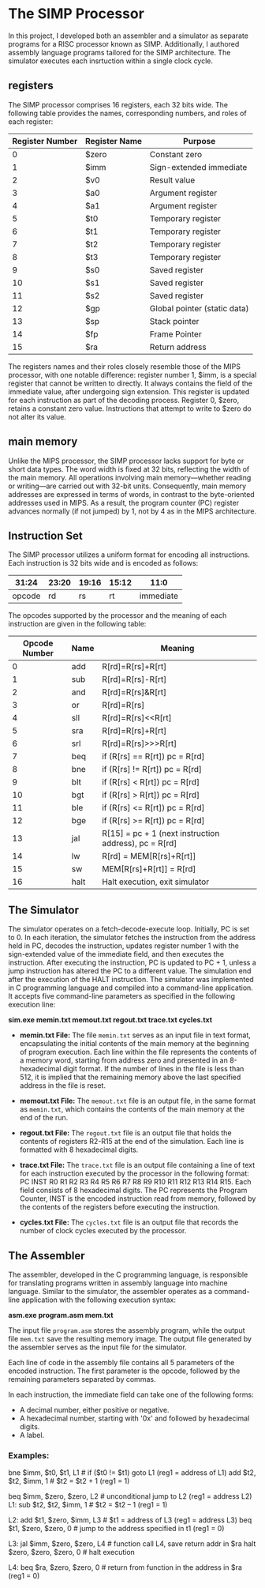 # The SIMP Processor
In this project, I developed both an assembler and a simulator as separate programs for a RISC processor known as SIMP.
Additionally, I authored assembly language programs tailored for the SIMP architecture. The simulator executes each insrtuction within a single clock cycle. 

## registers 
The SIMP processor comprises 16 registers, each 32 bits wide. The following table provides the names, corresponding numbers, and roles of each register:

| Register Number | Register Name | Purpose                     |
| --------------- | ------------- | --------------------------- |
| 0               | $zero         | Constant zero               |
| 1               | $imm          | Sign-extended immediate     |
| 2               | $v0           | Result value                |
| 3               | $a0           | Argument register           |
| 4               | $a1           | Argument register           |
| 5               | $t0           | Temporary register          |
| 6               | $t1           | Temporary register          |
| 7               | $t2           | Temporary register          |
| 8               | $t3           | Temporary register          |
| 9               | $s0           | Saved register              |
| 10              | $s1           | Saved register              |
| 11              | $s2           | Saved register              |
| 12              | $gp           | Global pointer (static data)|
| 13              | $sp           | Stack pointer               |
| 14              | $fp           | Frame Pointer               |
| 15              | $ra           | Return address              |


The registers names and their roles closely resemble those of the MIPS processor, with one notable difference: register number 1, $imm, is a special register that cannot be written to directly. It always contains the field of the immediate value, after undergoing sign extension. This register is updated for each instruction as part of the decoding process. Register 0, $zero, retains a constant zero value. Instructions that attempt to write to $zero do not alter its value.

## main memory 
Unlike the MIPS processor, the SIMP processor lacks support for byte or short data types. The word width is fixed at 32 bits, reflecting the width of the main memory. All operations involving main memory—whether reading or writing—are carried out with 32-bit units. Consequently, main memory addresses are expressed in terms of words, in contrast to the byte-oriented addresses used in MIPS. As a result, the program counter (PC) register advances normally (if not jumped) by 1, not by 4 as in the MIPS architecture.

## Instruction Set
The SIMP processor utilizes a uniform format for encoding all instructions. Each instruction is 32 bits wide and is encoded as follows: 

| 31:24|23:20|19:16|15:12|11:0|
|------|-----|-----|-----|----|
|opcode|rd   |rs   | rt |immediate|

The opcodes supported by the processor and the meaning of each instruction are given in the following table:

| Opcode Number | Name | Meaning |
|--------|------|---------|
| 0      | add  | R[rd]=R[rs]+R[rt] |
| 1      | sub  | R[rd]=R[rs]-R[rt] |
| 2      | and  | R[rd]=R[rs]&R[rt] |
| 3      | or   | R[rd]=R[rs]|R[rt] |
| 4      | sll  | R[rd]=R[rs]<<R[rt] |
| 5      | sra  | R[rd]=R[rs]+R[rt] |
| 6      | srl  | R[rd]=R[rs]>>>R[rt] |
| 7      | beq  | if (R[rs] == R[rt]) pc = R[rd] |
| 8      | bne  | if (R[rs] != R[rt]) pc = R[rd] |
| 9      | blt  | if (R[rs] < R[rt]) pc = R[rd] |
| 10     | bgt  | if (R[rs] > R[rt]) pc = R[rd] |
| 11     | ble  | if (R[rs] <= R[rt]) pc = R[rd] |
| 12     | bge  | if (R[rs] >= R[rt]) pc = R[rd] |
| 13     | jal  | R[15] = pc + 1 (next instruction address), pc = R[rd] |
| 14     | lw   | R[rd] = MEM[R[rs]+R[rt]] |
| 15     | sw   | MEM[R[rs]+R[rt]] = R[rd] |
| 16     | halt | Halt execution, exit simulator |

## The Simulator

The simulator operates on a fetch-decode-execute loop. Initially, PC is set to 0. In each iteration, the simulator fetches the instruction from the address held in PC, decodes the instruction, updates register number 1 with the sign-extended value of the immediate field, and then executes the instruction. After executing the instruction, PC is updated to PC + 1, unless a jump instruction has altered the PC to a different value. The simulation end after the execution of the HALT instruction.
The simulator was implemented in C programming language and compiled into a command-line application. It accepts five command-line parameters as specified in the following execution line:

**sim.exe memin.txt memout.txt regout.txt trace.txt cycles.txt**

* **memin.txt File:**
The file `memin.txt` serves as an input file in text format, encapsulating the initial contents of the main memory at the beginning of program execution. Each line within the file represents the contents of a memory word, starting from address zero and presented in an 8-hexadecimal digit format. If the number of lines in the file is less than 512, it is implied that the remaining memory above the last specified address in the file is reset.

* **memout.txt File:**
  The `memout.txt` file is an output file, in the same format as `memin.txt`, which contains the contents of the main memory at the end of the run.

* **regout.txt File:**
  The `regout.txt` file is an output file that holds the contents of registers R2-R15 at the end of the simulation. Each line is formatted with 8 hexadecimal digits.

* **trace.txt File:**
  The `trace.txt` file is an output file containing a line of text for each instruction executed by the processor in the following format: PC INST R0 R1 R2 R3 R4 R5 R6 R7 R8 R9 R10 R11 R12 R13 R14 R15. Each field consists of 8 hexadecimal digits. The PC represents the Program Counter, INST is the encoded instruction read from memory, followed by the contents of the registers before executing the instruction.

* **cycles.txt File:**
  The `cycles.txt` file is an output file that records the number of clock cycles executed by the processor.

## The Assembler

The assembler, developed in the C programming language, is responsible for translating programs written in assembly language into machine language. Similar to the simulator, the assembler operates as a command-line application with the following execution syntax:

**asm.exe program.asm mem.txt**

The input file `program.asm` stores the assembly program, while the output file `mem.txt` save the resulting memory image. The output file generated by the assembler serves as the input file for the simulator.

Each line of code in the assembly file contains all 5 parameters of the encoded instruction. The first parameter is the opcode, followed by the remaining parameters separated by commas. 

In each instruction, the immediate field can take one of the following forms:
- A decimal number, either positive or negative.
- A hexadecimal number, starting with '0x' and followed by hexadecimal digits.
- A label.
   
### Examples:

bne $imm, $t0, $t1, L1       # if ($t0 != $t1) goto L1 (reg1 = address of L1)
add $t2, $t2, $imm, 1        # $t2 = $t2 + 1 (reg1 = 1)

beq $imm, $zero, $zero, L2   # unconditional jump to L2 (reg1 = address L2)
L1:
sub $t2, $t2, $imm, 1        # $t2 = $t2 – 1 (reg1 = 1)

L2:
add $t1, $zero, $imm, L3     # $t1 = address of L3 (reg1 = address L3)
beq $t1, $zero, $zero, 0      # jump to the address specified in t1 (reg1 = 0)

L3:
jal $imm, $zero, $zero, L4    # function call L4, save return addr in $ra
halt $zero, $zero, $zero, 0   # halt execution

L4:
beq $ra, $zero, $zero, 0       # return from function in the address in $ra (reg1 = 0)









